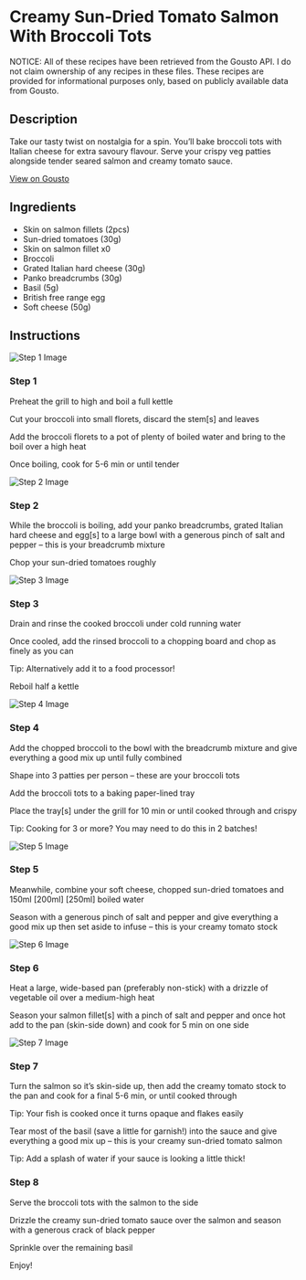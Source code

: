 # Creamy Sun-Dried Tomato Salmon With Broccoli Tots

NOTICE: All of these recipes have been retrieved from the Gousto API. I do not claim ownership of any recipes in these files. These recipes are provided for informational purposes only, based on publicly available data from Gousto.

## Description

Take our tasty twist on nostalgia for a spin. You’ll bake broccoli tots with Italian cheese for extra savoury flavour. Serve your crispy veg patties alongside tender seared salmon and creamy tomato sauce. 

[View on Gousto](https://www.gousto.co.uk/recipes/cookbook/sun-dried-tomato-salmon-with-broccoli-tots)

## Ingredients

- Skin on salmon fillets (2pcs)
- Sun-dried tomatoes (30g)
- Skin on salmon fillet x0
- Broccoli
- Grated Italian hard cheese (30g)
- Panko breadcrumbs (30g)
- Basil (5g)
- British free range egg
- Soft cheese (50g)

## Instructions

![Step 1 Image](https://production-media.gousto.co.uk/cms/recipe-step-image/Step-1-1616425280254-x200.jpg)

### Step 1

Preheat the grill to high and boil a full kettle

Cut your broccoli into small florets, discard the stem[s] and leaves

Add the broccoli florets to a pot of plenty of boiled water and bring to the boil over a high heat

Once boiling, cook for 5-6 min or until tender

![Step 2 Image](https://production-media.gousto.co.uk/cms/recipe-step-image/Step-2-1616425290128-x200.jpg)

### Step 2

While the broccoli is boiling, add your panko breadcrumbs, grated Italian hard cheese and egg[s] to a large bowl with a generous pinch of salt and pepper – this is your breadcrumb mixture

Chop your sun-dried tomatoes roughly

![Step 3 Image](https://production-media.gousto.co.uk/cms/recipe-step-image/Step-3-1616425348716-x200.jpg)

### Step 3

Drain and rinse the cooked broccoli under cold running water

Once cooled, add the rinsed broccoli to a chopping board and chop as finely as you can

Tip: Alternatively add it to a food processor!

Reboil half a kettle

![Step 4 Image](https://production-media.gousto.co.uk/cms/recipe-step-image/Step-4-1616425391797-x200.jpg)

### Step 4

Add the chopped broccoli to the bowl with the breadcrumb mixture and give everything a good mix up until fully combined

Shape into 3 patties per person – these are your broccoli tots

Add the broccoli tots to a baking paper-lined tray

Place the tray[s] under the grill for 10 min or until cooked through and crispy

Tip: Cooking for 3 or more? You may need to do this in 2 batches!

![Step 5 Image](https://production-media.gousto.co.uk/cms/recipe-step-image/Step-5-1616425470962-x200.jpg)

### Step 5

Meanwhile, combine your soft cheese, chopped sun-dried tomatoes and 150ml <span class="text-purple">[200ml]</span> <span class="text-danger">[250ml]</span> boiled water

Season with a generous pinch of salt and pepper and give everything a good mix up then set aside to infuse – this is your creamy tomato stock

![Step 6 Image](https://production-media.gousto.co.uk/cms/recipe-step-image/Step-6-1616425483978-x200.jpg)

### Step 6

Heat a large, wide-based pan (preferably non-stick) with a drizzle of vegetable oil over a medium-high heat

Season your salmon fillet[s] with a pinch of salt and pepper and once hot add to the pan (skin-side down) and cook for 5 min on one side

![Step 7 Image](https://production-media.gousto.co.uk/cms/recipe-step-image/Step-7-1616425568750-x200.jpg)

### Step 7

Turn the salmon so it’s skin-side up, then add the creamy tomato stock to the pan and cook for a final 5-6 min, or until cooked through

Tip: Your fish is cooked once it turns opaque and flakes easily

Tear most of the basil (save a little for garnish!) into the sauce and give everything a good mix up – this is your creamy sun-dried tomato salmon

Tip: Add a splash of water if your sauce is looking a little thick!

### Step 8

Serve the broccoli tots with the salmon to the side

Drizzle the creamy sun-dried tomato sauce over the salmon and season with a generous crack of black pepper

Sprinkle over the remaining basil

Enjoy!

